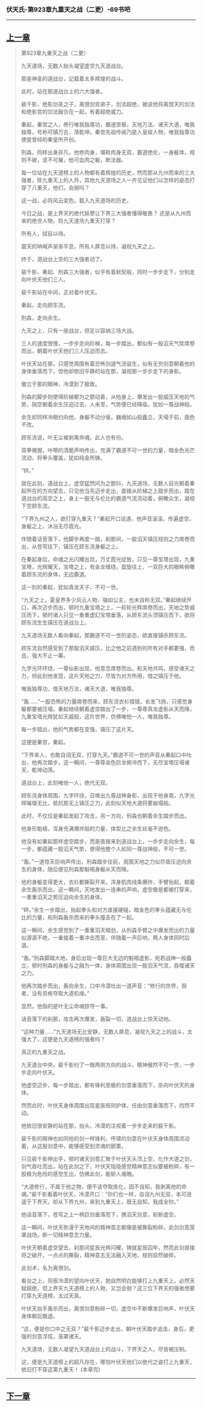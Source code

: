 ### 伏天氏-第923章九重天之战（二更）-69书吧

--------
[上一章](./5a855e8b604ba4935828878ee3fb187e.md)
--------


>
>
>
>第923章九重天之战（二更）
>
>九天道场，无数人抬头凝望虚空九天道战台。
>
>那座神圣的道战台，记载着太多辉煌的战斗。
>
>此时，站在那道战台上的六大强者。
>
>裴千影，绝影剑圣之子，离恨剑宫弟子，剑法超绝，据说他将离恨天的剑法和绝影宫的剑法融合在一起，有着超绝威力。
>
>秦起，秦宫之人，修行唯我独尊功，霸道至极，天地万法、诸天大道，唯我独尊，号称可镇万古、荡乾坤，秦宫先祖传闻乃是人皇级人物，唯我独尊功便是曾经的秦皇所开创。
>
>刑森，同样出身非凡，他修肉身，堪称肉身无双，霸道绝伦，一身躯体，规则不破，坚不可摧，他可血肉之躯，断法器。
>
>每一位站在九天道榜上的人物都有着辉煌的历史，然而那从九州而来的三大强者，除九重天上的人外，其他九天道场之人一齐见证他们以怎样的姿态打穿了八重天，他们，会弱吗？
>
>这一战，必将风云变色，载入九天道场的历史。
>
>今日之战，是上界天的绝代妖孽让下界三大强者懂得敬畏？
>还是从九州而来的绝世人物，将九天道场九重天打穿？
>
>所有人，拭目以待。
>
>震天的呐喊声渐渐平息，所有人屏息以待，凝视九天之上。
>
>终于，道战台上空的三大强者动了。
>
>裴千影、秦起、刑森三大强者，似乎有着默契般，同时一步步走下，分别走向叶伏天他们三人。
>
>裴千影站在中间，正对着叶伏天。
>
>秦起，走向顾东流。
>
>刑森，走向余生。
>
>九天之上，只有一座战台，但足以容纳三场大战。
>
>三人的速度很慢，一步步走向阶梯，每一步踏出，都似有一股滔天气势席卷而出，朝着叶伏天他们三人压迫而去。
>
>叶伏天站在那，只感觉周围有着恐怖剑道气流诞生，似有无穷剑意朝着他的身体垂落而下，但他却依旧平静的站在那，凝视那一步步走下的身影。
>
>傲立于那的眼神，冷漠到了极致。
>
>刑森的脚步则使得阶梯都为之颤动着，从他身上，爆发出一股威压天地的气势，隔空朝着余生压迫过去，人未至，气势便已经降临，犹如一尊战神般。
>
>余生却同样冷眼扫向他，身躯不动分毫，巍峨如山般矗立，天塌于前，面色不改。
>
>顾东流说，叶无尘被剥离命魂，此人也有份。
>
>双拳微握，咔嚓的清脆声响传出，充满了霸道不可一世的力量，暗金色光芒流动，将拳头覆盖，犹如纯金所铸。
>
>“砰。”
>
>就在此刻，道战台上，虚空猛然间为之颤抖，九天道场，无数人目光朝着秦起所在的方向望去，只见他当先迈步走出，直接从阶梯之上踏步而出，踏在道战台的高空之上，身上一股无与伦比的霸道气流流动着，俯瞰众生，凝视下空顾东流。
>
>“下界九州之人，欲打穿九重天？”秦起开口说道，他声音滚滚，传遍虚空，身躯之上，沐浴无尽霞光。
>
>伴随着话音落下，他脚步再度一踏，刹那间，一股滔天镇压规则之力席卷而出，从苍穹往下，镇压在顾东流身躯之上。
>
>在秦起身后，命魂之光闪耀出现，万丈霞光绽放，只见一尊宝塔出现，九重宝塔，光辉耀天，宝塔之上，有金龙缠绕，盘旋往上，一双巨大的眼眸俯瞰着顾东流的身体，无边霸道。
>
>这一刻的秦起，犹如真龙天子，不可一世。
>
>“九天之上，夏皇界多少风云人物，强如公主，也未自称无双。”秦起继续开口，再次迈步而出，顿时九重宝塔之上，一轮轮光辉席卷而出，天地之势威压而下，顿时诸人只见一重重虚幻宝塔垂落，从顾东流头顶镇压而下，欲将顾东流生生镇压在道战台上。
>
>九天道场无数人看向秦起，那霸道不可一世的姿态，欲直接镇杀顾东流。
>
>顾东流自然感受到了那股滔天威压，比之他之前遇到的所有对手都要强，而且，强大不止一筹。
>
>九字光环环绕，一尊仙影出现，他意念席卷而出，和天地共鸣，感受诸天之力，但此刻他发现，这片天地之力，尽皆为对方所用，借之镇压于他。
>
>唯我独尊功，借天地万法，诸天大道，唯我独尊。
>
>“轰……”一股恐怖的力量席卷而来，顾东流衣衫猎猎，长发飞扬，只感觉身躯都要被压塌，秦起继续朝着虚空踏出了一步，一尊尊真龙虚影从天而降，九重宝塔光辉犹如天威般，这片世界，仿佛唯他一人，唯我独尊。
>
>每一步踏出，他的气势都在变强，镇压了这片天。
>
>这便是秦宫，秦起。
>
>“下界来人，也敢自诩无双，打穿九天。”霸道不可一世的声音从秦起口中吐出，他再次踏步，这一瞬间，一尊尊金色巨龙俯冲而下，无尽宝塔压塌诸天，乾坤动荡。
>
>道战台上，此刻唯他一人，绝代无双。
>
>顾东流身体周围，九字环绕，召唤出九尊战神身影，出现于他身周，九字光辉璀璨无比，抵抗那无上镇压之力，此刻似天地大道将要崩塌般。
>
>此时，不仅仅是秦起发起了攻击，另一方向，刑森也朝着余生踏步而出。
>
>他身形魁梧，浑身充满爆炸般的力量，体型比之余生丝毫不逊色。
>
>他没有如秦起那样虚空踏步，而是直接来到道战台上，一步步走向余生，每一步，都蕴藏一股滔天气势，使得他整个人如同一尊战神般，不可一世。
>
>“轰。”一道惊天巨响声传出，刑森踏步往前，周围天地之力似尽皆压迫向余生的身体，随后便见刑森那魁梧身躯从天而降。
>
>他的身躯变得更大，衣衫都撕裂开来，浑身肌肉线条爆炸，手臂抬起，朝着余生轰杀而出，这一瞬间，天地发出一连串的声响，虚空像是都被打穿来，一重重滔天之势压迫向余生的身体。
>
>“砰。”余生一步踏出，抬起拳头和对方直接硬碰，暗金色的拳头蕴藏无与伦比的力量，和刑森轰杀而来的拳头撞击在了一起。
>
>这一瞬间，余生感觉到了一重重滔天暗劲，从刑森手臂之中爆发而出的力量似源源不绝，一重接着一重冲击而至，伴随着一声巨响，两人身体同时后退。
>
>“轰。”刑森脚踏大地，身后出现一尊巨大无边的魁梧虚影，宛若战神一般矗立，顿时刑森的身躯与之融为一体，身体周围出现一股滔天气流，吞噬诸天之力。
>
>他再次踏步而出，轰向余生，口中冷漠吐出一道声音：“修行的世界，弱者，没有资格夺取大道机缘。”
>
>显然，他指的是叶无尘命魂掠夺一事。
>
>话音落下的刹那，攻击再次爆发，轰裂一切，道战台上惊天动地。
>
>“这种力量……”九天道场无比安静，无数人屏息，凝视九天之上的战斗，太强大了，这便是九天道榜的强者吗？
>
>真正的九重天之战。
>
>九天道台中央，裴千影扫了一眼两侧方向的战斗，眼神傲然不可一世，一步步走向叶伏天。
>
>他虚空迈步，每一步踏出，都有锋利至极的剑意垂落而下，杀向叶伏天的身体。
>
>然而此时，叶伏天身体周围出现星辰规则护体，任由剑意垂落而下，岿然不动。
>
>他依旧很安静的站在那，抬头，冷漠的注视着一步步走来的裴千影。
>
>裴千影的眼神也如同他的剑一样锋利，呼啸的剑意在叶伏天身体周围流动着，从这股剑意中，能够感受到灵魂的颤栗。
>
>只见裴千影伸出手，顿时诸天剑意汇聚于叶伏天头顶上空，化作大道之剑，剑气吞吐而出，站在此剑之下，叶伏天隐隐感觉精神意志似要被粉碎，有一股极为危险的感觉生出，仿佛此剑，能斩人魂魄。
>
>“大道修行，不属于他之物，便不该夺取炼化，因不自知，我剥离他的命魂。”裴千影看着叶伏天，冷漠开口：“你们也一样，自诩九州无双，本可逍遥于下界天，却从下界九州，来到九重天上，既无自知，我成全你。”
>
>他话音落下，苍穹之上一柄巨剑垂落而下，携滔天剑意，斩断虚空。
>
>这一瞬间，叶伏天弥漫于天地间的精神意志都像是被撕裂粉碎，此剑剑意笼罩战场，断一切精神意志力量。
>
>叶伏天朝着虚空望去，刹那间星辰光辉闪耀，铸就星辰囚牢，然而此剑直接将之破开，一点点的撕裂，精神意志无法融入天地，规则自然破碎。
>
>此剑术，名为离恨剑。
>
>看台之上，凤筱冷漠的望向叶伏天，她自然明白能够打上九重天上，必然天赋超绝，但上界天九天道榜上的人物，又岂会弱？这三位下界天的强者想要打穿九天道榜，太过天真。
>
>叶伏天抬手轰杀而出，离恨剑意粉碎一切，虚空中不断爆发巨响声，叶伏天身体朝后飘退。
>
>“这，便是你口中之无双？”裴千影迈步走出，朝叶伏天踏步追击，身后，更强的剑意浮现，笼罩诸天。
>
>九天道场，无数人凝望九天道战台上的战斗，下界天之人，尽皆被压制。
>
>这，便是九天道榜上的超凡存在，哪怕叶伏天他们以绝代之姿打上九重天，依旧打不穿这第九重天！
>(本章完)
>
>

--------
[下一章](./eb3e7c36d2b7be80543a1d0f6e09cd43.md)
--------
